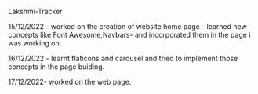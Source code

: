 Lakshmi-Tracker

15/12/2022 - worked on the creation of website home page 
           - learned new concepts like Font Awesome,Navbars- and incorporated them in the page i was working on. 

16/12/2022 - learnt flaticons   and carousel and tried to implement those concepts in the page buiding.

17/12/2022- worked on the web page.